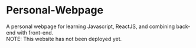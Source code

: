 # Personal-Webpage
A personal webpage for learning Javascript, ReactJS, and combining back-end with front-end. <br>
NOTE: This website has not been deployed yet.
